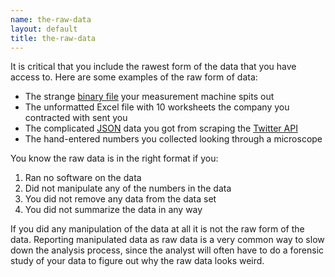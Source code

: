 ```yaml
---
name: the-raw-data
layout: default
title: the-raw-data
---
```


    

It is critical that you include the rawest form of the data that you have access to. Here are some examples of the
raw form of data:

- The strange [binary file](http://en.wikipedia.org/wiki/Binary_file) your measurement machine spits out
- The unformatted Excel file with 10 worksheets the company you contracted with sent you
- The complicated [JSON](http://en.wikipedia.org/wiki/JSON) data you got from scraping the [Twitter API](https://twitter.com/twitterapi)
- The hand-entered numbers you collected looking through a microscope

You know the raw data is in the right format if you: 

1. Ran no software on the data
1. Did not manipulate any of the numbers in the data
1. You did not remove any data from the data set
1. You did not summarize the data in any way

If you did any manipulation of the data at all it is not the raw form of the data. Reporting manipulated data
as raw data is a very common way to slow down the analysis process, since the analyst will often have to do a
forensic study of your data to figure out why the raw data looks weird.

